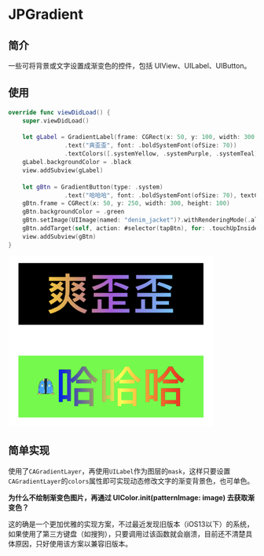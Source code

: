 # JPGradient

## 简介

一些可将背景或文字设置成渐变色的控件，包括 UIView、UILabel、UIButton。

## 使用

```swift
override func viewDidLoad() {
    super.viewDidLoad()
    
    let gLabel = GradientLabel(frame: CGRect(x: 50, y: 100, width: 300, height: 100))
                .text("爽歪歪", font: .boldSystemFont(ofSize: 70))
                .textColors([.systemYellow, .systemPurple, .systemTeal])
    gLabel.backgroundColor = .black
    view.addSubview(gLabel)
    
    let gBtn = GradientButton(type: .system)
                .text("哈哈哈", font: .boldSystemFont(ofSize: 70), textColors: [.blue, .yellow, .red])
    gBtn.frame = CGRect(x: 50, y: 250, width: 300, height: 100)
    gBtn.backgroundColor = .green
    gBtn.setImage(UIImage(named: "denim_jacket")?.withRenderingMode(.alwaysOriginal), for: .normal)
    gBtn.addTarget(self, action: #selector(tapBtn), for: .touchUpInside)
    view.addSubview(gBtn)
}
```
![effect](https://github.com/Rogue24/JPGradient/raw/master/effect.jpg)

## 简单实现

使用了`CAGradientLayer`，再使用`UILabel`作为图层的`mask`，这样只要设置`CAGradientLayer`的`colors`属性即可实现动态修改文字的渐变背景色，也可单色。

**为什么不绘制渐变色图片，再通过 UIColor.init(patternImage: image) 去获取渐变色？**

这的确是一个更加优雅的实现方案，不过最近发现旧版本（iOS13以下）的系统，如果使用了第三方键盘（如搜狗），只要调用过该函数就会崩溃，目前还不清楚具体原因，只好使用该方案以兼容旧版本。
